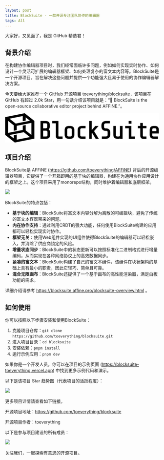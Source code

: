 ```yaml
---
layout: post
title: BlockSuite - 一款开源专注团队协作的编辑器
tags: All
---
```


大家好，又见面了，我是 GitHub 精选君！

## 背景介绍

在构建协作编辑器项目时，我们经常面临许多问题，例如如何实现实时协作、如何设计一个灵活可扩展的编辑器框架、如何处理复杂的富文本内容等。BlockSuite是一个开源项目，旨在解决这些问题并提供一个功能强大且易于使用的协作编辑器解决方案。

今天要给大家推荐一个 GitHub 开源项目 toeverything/blocksuite，该项目在 GitHub 有超过 2.0k Star，用一句话介绍该项目就是：“🍬 BlockSuite is the open-source collaborative editor project behind AFFiNE.”。

![](https://raw.githubusercontent.com/toeverything/blocksuite/master/assets/logo-and-name-h.svg)



## 项目介绍

BlockSuite是 AFFiNE (https://github.com/toeverything/AFFiNE) 背后的开源编辑器项目，它提供了一个开箱即用的基于块的编辑器，构建在为通用协作应用设计的框架之上。这个项目采用了monorepo结构，同时维护着编辑器和底层框架。

![](https://user-images.githubusercontent.com/79301703/230893796-dc707955-e4e5-4a42-a3c9-18d1ea754f6f.gif)

BlockSuite的特点包括：

- **基于块的编辑**：BlockSuite将富文本内容分解为离散的可编辑块，避免了传统的富文本容器带来的问题。
- **内在协作支持**：通过利用CRDT的强大功能，任何使用BlockSuite构建的应用都可以轻松实现实时协作。
- **框架无关**：使用Web组件实现的UI组件使得BlockSuite的编辑器可以轻松嵌入，并消除了供应商锁定的风险。
- **增量状态同步**：BlockSuite中的状态更新可以按照标准化二进制格式进行增量编码，从而实现在各种网络协议上的高效数据同步。
- **紧凑的富文本**：BlockSuite构建了自己的富文本组件，该组件在块状架构的基础上具有最小的职责，因此它轻巧、简单且可靠。
- **混合无限画布**：BlockSuite还提供了一个基于画布的高性能渲染器，满足白板功能的需求。

详细介绍请参考 https://blocksuite.affine.pro/blocksuite-overview.html 。

## 如何使用
你可以按照以下步骤安装和使用BlockSuite：
1. 克隆项目仓库：`git clone https://github.com/toeverything/blocksuite.git`
2. 进入项目目录：`cd blocksuite`
3. 安装依赖：`pnpm install`
4. 运行示例应用：`pnpm dev`

如果你是一个开发人员，你可以在项目的示例页面 (https://blocksuite-toeverything.vercel.app) 中找到更多示例代码和演示。

以下是该项目 Star 趋势图（代表项目的活跃程度）：

![](https://api.star-history.com/svg?repos=toeverything/blocksuite&type=Timeline)

更多项目详情请查看如下链接。

开源项目地址：https://github.com/toeverything/blocksuite 

开源项目作者：toeverything

以下是参与项目建设的所有成员：

![](https://contrib.rocks/image?repo=toeverything/blocksuite)

关注我们，一起探索有意思的开源项目。

